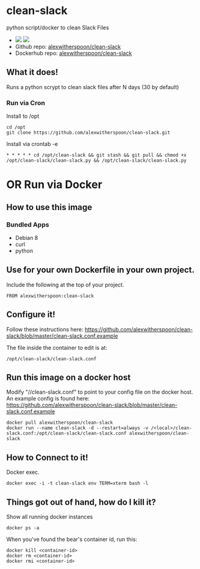 # clean-slack
python script/docker to clean Slack Files

* [![](https://images.microbadger.com/badges/image/alexwitherspoon/clean-slack.svg)](https://microbadger.com/images/alexwitherspoon/clean-slack "Get your own image badge on microbadger.com") [![](https://images.microbadger.com/badges/version/alexwitherspoon/clean-slack.svg)](https://microbadger.com/images/alexwitherspoon/clean-slack "Get your own version badge on microbadger.com")
* Github repo: [alexwitherspoon/clean-slack](https://github.com/alexwitherspoon/clean-slack)
* Dockerhub repo: [alexwitherspoon/clean-slack](https://hub.docker.com/r/alexwitherspoon/clean-slack/)

## What it does!
Runs a python scrypt to clean slack files after N days (30 by default)

### Run via Cron
Install to /opt
```shell
cd /opt
git clone https://github.com/alexwitherspoon/clean-slack.git
```

Install via crontab -e
```shell
* * * * * cd /opt/clean-slack && git stash && git pull && chmod +x /opt/clean-slack/clean-slack.py && /opt/clean-slack/clean-slack.py
```

# OR Run via Docker

## How to use this image

### Bundled Apps
* Debian 8
* curl
* python

## Use for your own Dockerfile in your own project.

Include the following at the top of your project.

    FROM alexwitherspoon:clean-slack
    
## Configure it!

Follow these instructions here: https://github.com/alexwitherspoon/clean-slack/blob/master/clean-slack.conf.example

The file inside the container to edit is at:

    /opt/clean-slack/clean-slack.conf

## Run this image on a docker host

Modify "/<local>/clean-slack.conf" to point to your config file on the docker host. An example config is found here: https://github.com/alexwitherspoon/clean-slack/blob/master/clean-slack.conf.example

    docker pull alexwitherspoon/clean-slack
    docker run --name clean-slack -d --restart=always -v /<local>/clean-slack.conf:/opt/clean-slack/clean-slack.conf alexwitherspoon/clean-slack

## How to Connect to it!
Docker exec.

    docker exec -i -t clean-slack env TERM=xterm bash -l


## Things got out of hand, how do I kill it?

Show all running docker instances

    docker ps -a

When you've found the bear's container id, run this:

    docker kill <container-id>
    docker rm <container-id>
    docker rmi <container-id>
